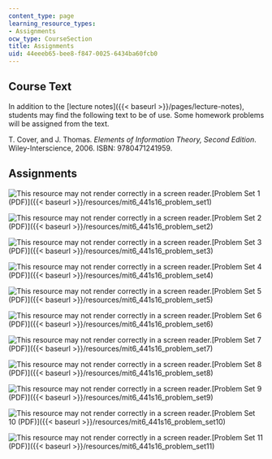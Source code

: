 ```yaml
---
content_type: page
learning_resource_types:
- Assignments
ocw_type: CourseSection
title: Assignments
uid: 44eeeb65-bee8-f847-0025-6434ba60fcb0
---
```


Course Text
-----------

In addition to the [lecture notes]({{< baseurl >}}/pages/lecture-notes), students may find the following text to be of use. Some homework problems will be assigned from the text.

T. Cover, and J. Thomas. _Elements of Information Theory, Second Edition_. Wiley-Interscience, 2006. ISBN: 9780471241959.

Assignments
-----------

![This resource may not render correctly in a screen reader.](/images/inacessible.gif)[Problem Set 1 (PDF)]({{< baseurl >}}/resources/mit6_441s16_problem_set1)

![This resource may not render correctly in a screen reader.](/images/inacessible.gif)[Problem Set 2 (PDF)]({{< baseurl >}}/resources/mit6_441s16_problem_set2)

![This resource may not render correctly in a screen reader.](/images/inacessible.gif)[Problem Set 3 (PDF)]({{< baseurl >}}/resources/mit6_441s16_problem_set3)

![This resource may not render correctly in a screen reader.](/images/inacessible.gif)[Problem Set 4 (PDF)]({{< baseurl >}}/resources/mit6_441s16_problem_set4)

![This resource may not render correctly in a screen reader.](/images/inacessible.gif)[Problem Set 5 (PDF)]({{< baseurl >}}/resources/mit6_441s16_problem_set5)

![This resource may not render correctly in a screen reader.](/images/inacessible.gif)[Problem Set 6 (PDF)]({{< baseurl >}}/resources/mit6_441s16_problem_set6)

![This resource may not render correctly in a screen reader.](/images/inacessible.gif)[Problem Set 7 (PDF)]({{< baseurl >}}/resources/mit6_441s16_problem_set7)

![This resource may not render correctly in a screen reader.](/images/inacessible.gif)[Problem Set 8 (PDF)]({{< baseurl >}}/resources/mit6_441s16_problem_set8)

![This resource may not render correctly in a screen reader.](/images/inacessible.gif)[Problem Set 9 (PDF)]({{< baseurl >}}/resources/mit6_441s16_problem_set9)

![This resource may not render correctly in a screen reader.](/images/inacessible.gif)[Problem Set 10 (PDF)]({{< baseurl >}}/resources/mit6_441s16_problem_set10)

![This resource may not render correctly in a screen reader.](/images/inacessible.gif)[Problem Set 11 (PDF)]({{< baseurl >}}/resources/mit6_441s16_problem_set11)